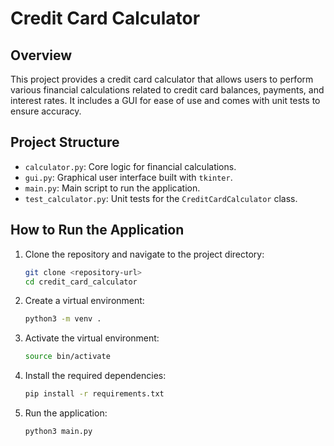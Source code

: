 # Credit Card Calculator

## Overview

This project provides a credit card calculator that allows users to perform various financial calculations related to credit card balances, payments, and interest rates. It includes a GUI for ease of use and comes with unit tests to ensure accuracy.

## Project Structure

- `calculator.py`: Core logic for financial calculations.
- `gui.py`: Graphical user interface built with `tkinter`.
- `main.py`: Main script to run the application.
- `test_calculator.py`: Unit tests for the `CreditCardCalculator` class.

## How to Run the Application

1. Clone the repository and navigate to the project directory:
    ```sh
    git clone <repository-url>
    cd credit_card_calculator
    ```
2. Create a virtual environment:
    ```sh
    python3 -m venv .
    ```
3. Activate the virtual environment:
    ```sh
    source bin/activate
    ```
4. Install the required dependencies:
    ```sh
    pip install -r requirements.txt
    ```
5. Run the application:
    ```sh
    python3 main.py
    ```

